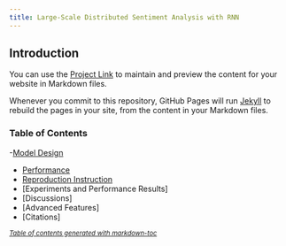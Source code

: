 ```yaml
---
title: Large-Scale Distributed Sentiment Analysis with RNN
---
```

## Introduction

You can use the [Project Link](https://github.com/Duuuuuu/Large-Scale-Distributed-Sentiment-Analysis-with-RNNs) to maintain and preview the content for your website in Markdown files.

Whenever you commit to this repository, GitHub Pages will run [Jekyll](https://jekyllrb.com/) to rebuild the pages in your site, from the content in your Markdown files.

### Table of Contents
-[Model Design](http://sophieyanzhao.github.io/model)
  * [Performance](#on-the-right)
  * [Reproduction Instruction]()
  * [Experiments and Performance Results]
  * [Discussions]
  * [Advanced Features]
  * [Citations]

<small><i><a href='http://ecotrust-canada.github.io/markdown-toc/'>Table of contents generated with markdown-toc</a></i></small>


